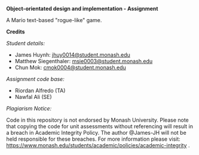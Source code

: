**Object-orientated design and implementation - Assignment** 

A Mario text-based "rogue-like" game.

**Credits** 

_Student details:_
- James Huynh: jhuy0014@student.monash.edu
- Matthew Siegenthaler: msie0003@student.monash.edu
- Chun Mok: cmok0004@student.monash.edu

_Assignment code base:_
- Riordan Alfredo (TA)
- Nawfal Ali (SE)


_Plagiarism Notice:_

Code in this repository is not endorsed by Monash University. Please note that copying the code for unit assessments without referencing will result in a breach in Academic Integrity Policy. The author @James-JH will not be held responsible for these breaches. For more information please visit: https://www.monash.edu/students/academic/policies/academic-integrity .

